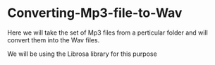 # Converting-Mp3-file-to-Wav

Here we will take the set of Mp3 files from a perticular folder and will convert them into the Wav files.

We will be using the Librosa library for this purpose

